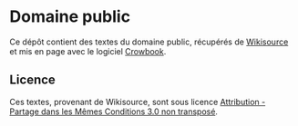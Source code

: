 Domaine public
==============

Ce dépôt contient des textes du domaine public, récupérés de
[Wikisource](https://fr.wikisource.org/) et mis en page avec le
logiciel [Crowbook](https://github.com/lise-henry/crowbook/).

Licence 
-------

Ces textes, provenant de Wikisource, sont sous licence
[Attribution - Partage dans les Mêmes Conditions 3.0 non transposé](https://creativecommons.org/licenses/by-sa/3.0/deed.fr).
